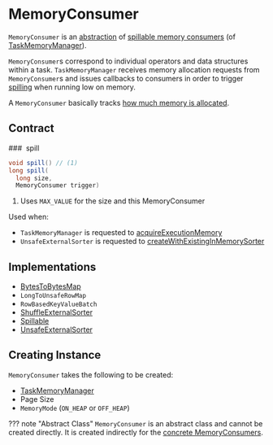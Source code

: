 # MemoryConsumer

`MemoryConsumer` is an [abstraction](#contract) of [spillable memory consumers](#implementations) (of [TaskMemoryManager](TaskMemoryManager.md#consumers)).

`MemoryConsumer`s correspond to individual operators and data structures within a task. `TaskMemoryManager` receives memory allocation requests from `MemoryConsumer`s and issues callbacks to consumers in order to trigger [spilling](#spill) when running low on memory.

A `MemoryConsumer` basically tracks [how much memory is allocated](#used).

## Contract

### <span id="spill"> spill

```java
void spill() // (1)
long spill(
  long size,
  MemoryConsumer trigger)
```

1. Uses `MAX_VALUE` for the size and this MemoryConsumer

Used when:

* `TaskMemoryManager` is requested to [acquireExecutionMemory](TaskMemoryManager.md#acquireExecutionMemory)
* `UnsafeExternalSorter` is requested to [createWithExistingInMemorySorter](UnsafeExternalSorter.md#createWithExistingInMemorySorter)

## Implementations

* [BytesToBytesMap](BytesToBytesMap.md)
* `LongToUnsafeRowMap`
* `RowBasedKeyValueBatch`
* [ShuffleExternalSorter](../shuffle/ShuffleExternalSorter.md)
* [Spillable](../shuffle/Spillable.md)
* [UnsafeExternalSorter](UnsafeExternalSorter.md)

## Creating Instance

`MemoryConsumer` takes the following to be created:

* <span id="taskMemoryManager"> [TaskMemoryManager](TaskMemoryManager.md)
* <span id="pageSize"> Page Size
* <span id="mode"> `MemoryMode` (`ON_HEAP` or `OFF_HEAP`)

??? note "Abstract Class"
    `MemoryConsumer` is an abstract class and cannot be created directly. It is created indirectly for the [concrete MemoryConsumers](#implementations).
